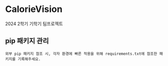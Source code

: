 # CalorieVision
2024 2학기 기학기 팀프로젝트

## pip 패키지 관리
```
외부 pip 패키지 참조 시, 각자 환경에 빠른 적용을 위해 requirements.txt에 참조한 패키지를 기록해주세요.
```